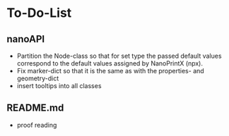 # To-Do-List

## nanoAPI
- Partition the Node-class so that for set type the passed default values correspond to the default values assigned by NanoPrintX (npx).
- Fix marker-dict so that it is the same as with the properties- and geometry-dict
- insert tooltips into all classes

## README.md
- proof reading
